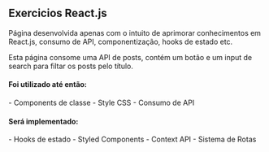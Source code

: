 <h2>Exercicios React.js</h2>
<p>Página desenvolvida apenas com o intuito de aprimorar conhecimentos em React.js, consumo de API, componentização, hooks de estado etc.</p>
<p>Esta página consome uma API de posts, contém um botão e um input de search para filtar os posts pelo título.</p>

<h4>Foi utilizado até então:</h4>
- Components de classe
- Style CSS
- Consumo de API

<h4>Será implementado:</h4>
- Hooks de estado
- Styled Components
- Context API
- Sistema de Rotas
